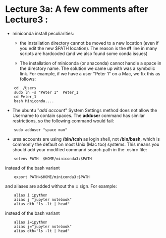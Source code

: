 # Lecture 3a:  A few comments after Lecture3 :

- miniconda install peculiarities:

  - the installation directory cannot be moved to a new location (even
    if you edit the new $PATH location). The reason is the **#!** line
    in many scripts are hardcoded (and we also found some conda issues)

  - The installation of miniconda (or anaconda) cannot handle a space
    in the directory name. The solution we came up with was a symbolic
    link. For example, if we have a user "Peter 1" on a Mac, we fix this
    as follows:
```
    cd  /Users
    sudo ln -s "Peter 1"  Peter_1
    cd Peter_1
    bash Miniconda....
```

- The ubuntu "*add account*" System Settings method does not allow the Username to contain spaces.
The **adduser** command has similar restrictions, so the following command would fail:
```
	sudo adduser "space man"
```
    
- ursa accounts are using **/bin/tcsh** as login shell, not
  **/bin/bash**, which is commonly the default on most Unix (Mac too) systems.
  This means you should add your modified command
  search path in the .cshrc file:

```
	setenv PATH  $HOME/miniconda3:$PATH
```
instead of the bash variant
```
	export PATH=$HOME/miniconda3:$PATH
```
and aliases are added without the **=** sign. For example:
```
	alias i ipython
	alias j "jupyter notebook"
	alias dth "ls -lt | head"
```
instead of the bash variant
```
	alias i=ipython
	alias j="jupyter notebook"
	alias dth="ls -lt | head"
```	
